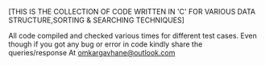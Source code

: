 [THIS IS THE COLLECTION OF CODE WRITTEN IN 'C' FOR VARIOUS DATA STRUCTURE,SORTING & SEARCHING TECHNIQUES] 

All code compiled and checked various times for different test cases.
Even though if you got any bug or error in code kindly share the queries/response 
At omkargavhane@outlook.com

  
